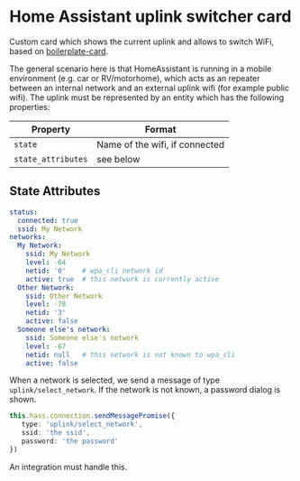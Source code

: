 # Home Assistant uplink switcher card

Custom card which shows the current uplink and allows to switch WiFi,
based on [boilerplate-card](https://github.com/custom-cards/boilerplate-card).

The general scenario here is that HomeAssistant is running in a mobile environment
(e.g. car or RV/motorhome), which acts as an repeater between an internal network
and an external uplink wifi (for example public wifi). The uplink must be represented
by an entity which has the following properties:

| Property          | Format                         |
|-------------------|--------------------------------|
|`state`            | Name of the wifi, if connected |
|`state_attributes` | see below                      |

## State Attributes

```yaml
status:
  connected: true
  ssid: My Network
networks:
  My Network:
    ssid: My Network
    level: -64
    netid: '0'    # wpa_cli network id
    active: true  # this network is currently active
  Other Network:
    ssid: Other Network
    level: -78
    netid: '3'
    active: false
  Someone else's network:
    ssid: Someone else's network
    level: -67
    netid: null   # this network is not known to wpa_cli
    active: false
```

When a network is selected, we send a message of type `uplink/select_network`.
If the network is not known, a password dialog is shown.

```typescript
this.hass.connection.sendMessagePromise({
   type: 'uplink/select_network',
   ssid: 'the ssid',
   password: 'the password'
})
```

An integration must handle this.
